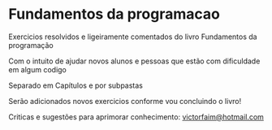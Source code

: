 # Fundamentos da programacao
 Exercicios resolvidos e ligeiramente comentados do livro Fundamentos da programação
 
 Com o intuito de ajudar novos alunos e pessoas que estão com dificuldade em algum codigo
 
 Separado em Capítulos e por subpastas

 Serão adicionados novos exercicios conforme vou concluindo o livro!

 Criticas e sugestões para aprimorar conhecimento: victorfaim@hotmail.com
